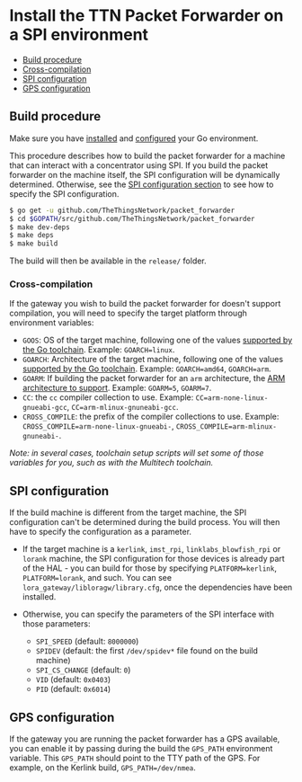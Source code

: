 # Install the TTN Packet Forwarder on a SPI environment

+ [Build procedure](#build)
+ [Cross-compilation](#crosscompilation)
+ [SPI configuration](#spi)
+ [GPS configuration](#gps)

## <a name="build"></a>Build procedure

Make sure you have [installed](https://golang.org/dl/) and [configured](https://golang.org/doc/code.html#GOPATH) your Go environment.

This procedure describes how to build the packet forwarder for a machine that can interact with a concentrator using SPI. If you build the packet forwarder on the machine itself, the SPI configuration will be dynamically determined. Otherwise, see the [SPI configuration section](#spi) to see how to specify the SPI configuration.

```bash
$ go get -u github.com/TheThingsNetwork/packet_forwarder
$ cd $GOPATH/src/github.com/TheThingsNetwork/packet_forwarder
$ make dev-deps
$ make deps
$ make build
```

The build will then be available in the `release/` folder.

### <a name="crosscompilation"></a>Cross-compilation

If the gateway you wish to build the packet forwarder for doesn't support compilation, you will need to specify the target platform through environment variables:

* `GOOS`: OS of the target machine, following one of the values [supported by the Go toolchain](https://github.com/golang/go/blob/master/src/go/build/syslist.go). Example: `GOARCH=linux`.
* `GOARCH`: Architecture of the target machine, following one of the values [supported by the Go toolchain](https://github.com/golang/go/blob/master/src/go/build/syslist.go). Example: `GOARCH=amd64`, `GOARCH=arm`.
* `GOARM`: If building the packet forwarder for an `arm` architecture, the [ARM architecture to support](https://github.com/golang/go/wiki/GoArm). Example: `GOARM=5`, `GOARM=7`.
* `CC`: the `cc` compiler collection to use. Example: `CC=arm-none-linux-gnueabi-gcc`, `CC=arm-mlinux-gnuneabi-gcc`.
* `CROSS_COMPILE`: the prefix of the compiler collections to use. Example: `CROSS_COMPILE=arm-none-linux-gnueabi-`, `CROSS_COMPILE=arm-mlinux-gnuneabi-`.

*Note: in several cases, toolchain setup scripts will set some of those variables for you, such as with the Multitech toolchain.*

## <a name="spi"></a>SPI configuration

If the build machine is different from the target machine, the SPI configuration can't be determined during the build process. You will then have to specify the configuration as a parameter.

* If the target machine is a `kerlink`, `imst_rpi`, `linklabs_blowfish_rpi` or `lorank` machine, the SPI configuration for those devices is already part of the HAL - you can build for those by specifying `PLATFORM=kerlink`, `PLATFORM=lorank`, and such. You can see `lora_gateway/libloragw/library.cfg`, once the dependencies have been installed.

* Otherwise, you can specify the parameters of the SPI interface with those parameters:

    * `SPI_SPEED` (default: `8000000`)
    * `SPIDEV` (default: the first `/dev/spidev*` file found on the build machine)
    * `SPI_CS_CHANGE` (default: `0`)
    * `VID` (default: `0x0403`)
    * `PID` (default: `0x6014`)

## <a name="gps"></a>GPS configuration

If the gateway you are running the packet forwarder has a GPS available, you can enable it by passing during the build the `GPS_PATH` environment variable. This `GPS_PATH` should point to the TTY path of the GPS. For example, on the Kerlink build, `GPS_PATH=/dev/nmea`.
